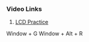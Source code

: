 ### Video Links

1. [LCD Practice](https://www.dropbox.com/scl/fi/mbg69gllq3cn7hsd82mks/LCD-Practice.mp4?rlkey=4x0s54u51lenoh6oyyv3vg60f&st=raea7bcq&dl=0)

Window + G
Window + Alt + R